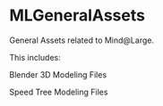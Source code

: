 # MLGeneralAssets

General Assets related to Mind@Large.

This includes:

Blender 3D Modeling Files

Speed Tree Modeling Files
